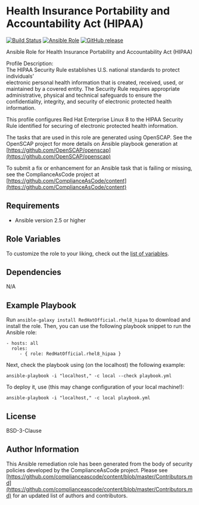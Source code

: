 # Health Insurance Portability and Accountability Act (HIPAA)

[![Build Status](https://travis-ci.org/RedHatOfficial/ansible-role-rhel8-hipaa.svg?branch=master)](https://travis-ci.org/RedHatOfficial/ansible-role-rhel8-hipaa)
[![Ansible Role](https://img.shields.io/ansible/role/40360.svg)](https://galaxy.ansible.com/RedHatOfficial/rhel8_hipaa)
[![GitHub release](https://img.shields.io/github/release/RedHatOfficial/ansible-role-rhel8-hipaa.svg)](https://github.com/RedHatOfficial/ansible-role-rhel8-hipaa/releases/latest)

Ansible Role for Health Insurance Portability and Accountability Act (HIPAA)

Profile Description:  
The HIPAA Security Rule establishes U.S. national standards to protect individuals’  
electronic personal health information that is created, received, used, or  
maintained by a covered entity. The Security Rule requires appropriate  
administrative, physical and technical safeguards to ensure the  
confidentiality, integrity, and security of electronic protected health  
information.  
  
This profile configures Red Hat Enterprise Linux 8 to the HIPAA Security  
Rule identified for securing of electronic protected health information.  

The tasks that are used in this role are generated using OpenSCAP.
See the OpenSCAP project for more details on Ansible playbook generation at [https://github.com/OpenSCAP/openscap](https://github.com/OpenSCAP/openscap)

To submit a fix or enhancement for an Ansible task that is failing or missing,
see the ComplianceAsCode project at [https://github.com/ComplianceAsCode/content](https://github.com/ComplianceAsCode/content)

## Requirements

- Ansible version 2.5 or higher

## Role Variables

To customize the role to your liking, check out the [list of variables](vars/main.yml).

## Dependencies

N/A

## Example Playbook

Run `ansible-galaxy install RedHatOfficial.rhel8_hipaa` to
download and install the role. Then, you can use the following playbook snippet to run the Ansible role:

    - hosts: all
      roles:
         - { role: RedHatOfficial.rhel8_hipaa }

Next, check the playbook using (on the localhost) the following example:

    ansible-playbook -i "localhost," -c local --check playbook.yml

To deploy it, use (this may change configuration of your local machine!):

    ansible-playbook -i "localhost," -c local playbook.yml

## License

BSD-3-Clause

## Author Information

This Ansible remediation role has been generated from the body of security
policies developed by the ComplianceAsCode project. Please see
[https://github.com/complianceascode/content/blob/master/Contributors.md](https://github.com/complianceascode/content/blob/master/Contributors.md)
for an updated list of authors and contributors.
